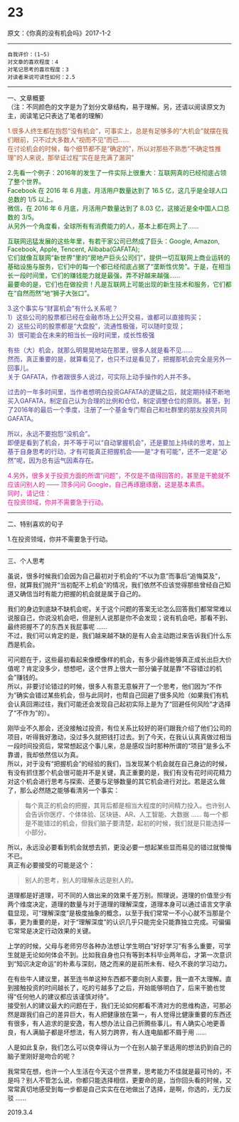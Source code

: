 # 23  

原文：《你真的没有机会吗》2017-1-2  

<hr>  

```  
自我评价：(1~5)  
对文章的喜欢程度：4  
对笔记思考的喜欢程度：3  
对读者来说可读性如何：2.5  
```  

<hr>  

一、文章概要  
（注：不同颜色的文字是为了划分文章结构，易于理解。另，还请以阅读原文为主，阅读笔记只表达了笔者的理解）  

<font color=#A0522D>1.很多人终生都在抱怨“没有机会”，可事实上，总是有足够多的“大机会”就摆在我们眼前，只不过大多数人“视而不见”而已……  
在讨论机会的时候，每个细节都不是“确定的”，所以对那些不熟悉“不确定性推理”的人来说，那举证过程“实在是充满了漏洞” </font>  

<font color=#006400>2.先看一个例子：2016年的发生了一件实际上很重大：互联网真的已经彻底占领了整个世界。  
Facebook 在 2016 年 6 月底，月活用户数量达到了 16.5 亿，这几乎是全球人口总数的 1/5 以上。  
微信，在 2016 年 6 月底，月活用户数量达到了 8.03 亿，这接近是全中国人口总数的 3/5。  
从另外一个角度看，全球所有有消费能力的人，基本上都在网上了……  

互联网迅猛发展的这些年里，有若干家公司已然成了巨头：Google, Amazon, Facebook, Apple, Tencent, Alibaba(GAFATA);  
它们就像互联网“新世界”里的“房地产巨头公司们”，提供一切互联网上商业运转的基础设施与服务，它们中的每一个都已经彻底占据了“垄断性优势”。于是，在相当长一段时间里，它们的赚钱能力就是最强，弄不好越来越强……  
最要命的是，它们也在做投资！凡是互联网上可能出现的新生技术和服务，它们都在“自然而然”地“狮子大张口”。 </font>  

<font color=#483D8B>3.这个事实与“财富机会”有什么关系呢？  
1）这些公司的股票都已经在金融市场上公开交易，谁都可以直接购买；  
2）这些公司的股票都是“大盘股”，流通性极强，可以随时变现；  
3）很可能会在未来的相当长一段时间里，成长性极强  

有些（大）机会，就那么明晃晃地站在那里，很多人就是看不见……  
然而，真正重要的是，就算看见了，也只不过是看见了，把握那机会完全是另外一回事儿。  
关于 GAFATA，作者跟很多人说过，可实际上动手操作的人并不多。  

过去的一年多时间里，当作者想明白投资GAFATA的逻辑之后，就定期持续不断地买入GAFATA，制定自己认为合理的比例和仓位，制定调整仓位的原则。甚至，到了2016年的最后一个季度，注册了一个基金专门帮自己和社群里的朋友投资共同GAFATA。  

所以，永远不要抱怨“没机会”。  
即便是看到了机会，并不等于可以“自动掌握机会”，还是要加上持续的思考，加上基于自身思考的行动，才有可能真正把握机会——是“才有可能”，还不一定是“必然”呢，因为总有运气因素存在。 </font>  

<font color=#D02090>4.另外，很多关于投资方面的所谓“问题”，不仅是不值得回答的，甚至是干脆就不应该问别人的 —— 顶多问问 Google，自己再琢磨琢磨，这是基本素质。  
同时，请记住：  
在投资领域，你并不需要急于行动。 </font>  

<hr>  

二、特别喜欢的句子  

1.在投资领域，你并不需要急于行动。  

<hr>  

三、个人思考  

虽说，很多时候我们会因为自己最初对于机会的“不以为意”而事后“追悔莫及”，但，就算我们抛开“当初配不上机会”的情况，我们依然不应该觉得那些曾经自己知道又确信当时有能力把握的机会就是属于自己的。  

我们的身边到底缺不缺机会呢，关于这个问题的答案无论怎么回答我们都常常难以说服自己，你说没机会吧，但是别人说那是你不会发现；说有机会吧，那看不到、最终把握不了的东西关我屁事呢 ……  
不过，我们可以肯定的是，我们越来越不缺的是有人会主动跑过来告诉我们什么东西是机会。  

可问题在于，这些最初看起来像模像样的机会，有多少最终能够真正成长出巨大价值呢？肯定没多少，想想吧，这个世界上很大一部分骗子就是靠“不容错过的机会”赚钱的。  
所以，非要讨论错过的时候，很多人有意无意躲开了一个思考，他们因为“不作为”确实会错过某些机会，但与此同时，也帮自己回避了很多风险（如果我们有机会认真回溯过往，我们可能还会发现自己起初实际上是为了“回避任何风险”才选择了“不作为”的）。  

刚毕业不久那会，还没接触过投资，有位关系比较好的哥们跟我介绍了他们公司的项目，听得我好激动，没过多久就把钱打过去。到了今天，在我认认真真做过相当一段时间投资后，常常想起这个事儿来，总是感叹当时那种所谓的“项目”是多么不靠谱，我却依然信以为真。  
所以，对于没有“把握机会”的经验的我们，当发现某个机会就在自己身边的时候，有没有抓住那个机会很可能并不是关键，真正重要的是，我们有没有花时间花精力对这个机会进行思考与探索、还要与足够数量的其它机会进行对比。若是这么做了，那么必然随之能够看清另一个事实：  

> 每个真正的机会的把握，其背后都是相当大程度的时间精力投入。也许别人会告诉你医疗、个体体验、区块链、AR、人工智能、大数据 …… 每一个都是不能错过的机会，但我们脑子要清楚，起初的时候，我们就是只能选择一小部分。  

所以，永远没必要看到机会就想去抓，更没必要一想起某些显而易见的错过就懊悔不已。  
真正有必要接受的可能是这个：  

> 别人的思考，别人的理解永远是别人的。  

道理都是好道理，可不同的人做出来的效果千差万别。照理说，道理的价值至少有两个维度决定，道理的数量与对于道理的理解深度，道理本身可以通过语言文字承载显现，可“理解深度”是极度抽象的概念，以至于我们常常一不小心就不当那是个事，更为重要的是，对于“理解深度”的认识几乎只能完全只能靠独立完成。可偏偏它常常是决定行动效果的关键。  

上学的时候，父母与老师穷尽各种办法想让学生明白“好好学习”有多么重要，可学生就是无论如何体会不到。比如我自身也只有等到本科毕业两年后，才第一次意识到“知识决定命运”的朴素与深刻，随之而来的是前所未有、经久不衰的学习动力。  

在有些牛人建议里，甚至连书单这种东西都不要向别人索要，我一直不太理解。直到接触投资的时间越长了，吃的亏越多了之后，开始能够明白了，后来干脆也觉得“任何他人的建议都应该谨慎对待”。  
接受别人的建议最大的问题在于，我们无论如何都看不清对方的思维构造，可那必然是跟我们自己的差异巨大，有人把健康放在第一，有人觉得比健康重要的东西还有很多，有人追求的是安逸，有人想办法让自己折腾些事儿，有人确实心地更善良，有人满脑子都是坏想法，有人努力跨界，有人连电脑都不屑于用 ……  

人是如此复杂，我们怎么可以侥幸得认为一个在别人脑子里适用的想法扔到自己的脑子里刚好是吻合的呢？  

我常常在想，也许一个人生活在今天这个世界里，思考能力不佳就是最可怜的，不是吗？别人不管怎么说，你都只能选择相信，更要命的是，当你回头看的时候，又常常真切地感受到每一步都是自己实实在在地做出了选择，是啊，你选的，无力反驳 ……  

2019.3.4  
